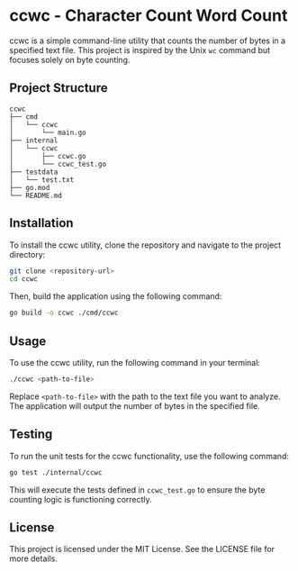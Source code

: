 # ccwc - Character Count Word Count

ccwc is a simple command-line utility that counts the number of bytes in a specified text file. This project is inspired by the Unix `wc` command but focuses solely on byte counting.

## Project Structure

```
ccwc
├── cmd
│   └── ccwc
│       └── main.go
├── internal
│   └── ccwc
│       ├── ccwc.go
│       └── ccwc_test.go
├── testdata
│   └── test.txt
├── go.mod
└── README.md
```

## Installation

To install the ccwc utility, clone the repository and navigate to the project directory:

```bash
git clone <repository-url>
cd ccwc
```

Then, build the application using the following command:

```bash
go build -o ccwc ./cmd/ccwc
```

## Usage

To use the ccwc utility, run the following command in your terminal:

```bash
./ccwc <path-to-file>
```

Replace `<path-to-file>` with the path to the text file you want to analyze. The application will output the number of bytes in the specified file.

## Testing

To run the unit tests for the ccwc functionality, use the following command:

```bash
go test ./internal/ccwc
```

This will execute the tests defined in `ccwc_test.go` to ensure the byte counting logic is functioning correctly.

## License

This project is licensed under the MIT License. See the LICENSE file for more details.